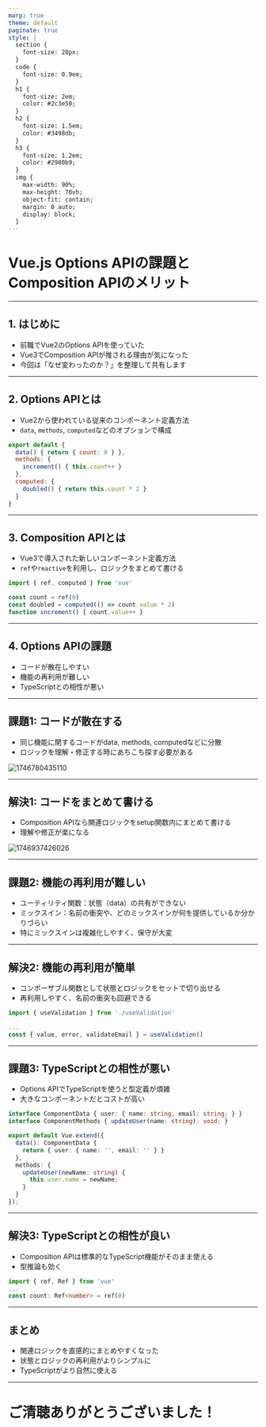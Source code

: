 ```yaml
---
marp: true
theme: default
paginate: true
style: |
  section {
    font-size: 28px;
  }
  code {
    font-size: 0.9em;
  }
  h1 {
    font-size: 2em;
    color: #2c3e50;
  }
  h2 {
    font-size: 1.5em;
    color: #3498db;
  }
  h3 {
    font-size: 1.2em;
    color: #2980b9;
  }
  img {
    max-width: 90%;
    max-height: 70vh;
    object-fit: contain;
    margin: 0 auto;
    display: block;
  }
---
```


# Vue.js Options APIの課題と<br>Composition APIのメリット
---

## 1. はじめに

- 前職でVue2のOptions APIを使っていた
- Vue3でComposition APIが推される理由が気になった
- 今回は「なぜ変わったのか？」を整理して共有します

---

## 2. Options APIとは

- Vue2から使われている従来のコンポーネント定義方法
- `data`, `methods`, `computed`などのオプションで構成

```javascript
export default {
  data() { return { count: 0 } },
  methods: {
    increment() { this.count++ }
  },
  computed: {
    doubled() { return this.count * 2 }
  }
}
```

---

## 3. Composition APIとは

- Vue3で導入された新しいコンポーネント定義方法
- `ref`や`reactive`を利用し、ロジックをまとめて書ける

```javascript
import { ref, computed } from 'vue'

const count = ref(0)
const doubled = computed(() => count.value * 2)
function increment() { count.value++ }
```
---

## 4. Options APIの課題

- コードが散在しやすい
- 機能の再利用が難しい
- TypeScriptとの相性が悪い

---

## 課題1: コードが散在する

- 同じ機能に関するコードがdata, methods, computedなどに分散
- ロジックを理解・修正する時にあちこち探す必要がある

![1746780435110](image/20250509-lt/1746780435110.png)

---

## 解決1: コードをまとめて書ける

- Composition APIなら関連ロジックをsetup関数内にまとめて書ける
- 理解や修正が楽になる

![1746937426026](image/2025-05-11-lt/1746937426026.png)

---

## 課題2: 機能の再利用が難しい

- ユーティリティ関数：状態（data）の共有ができない
- ミックスイン：名前の衝突や、どのミックスインが何を提供しているか分かりづらい
- 特にミックスインは複雑化しやすく、保守が大変

---

## 解決2: 機能の再利用が簡単

- コンポーザブル関数として状態とロジックをセットで切り出せる
- 再利用しやすく、名前の衝突も回避できる

```javascript
import { useValidation } from './useValidation'

...
const { value, error, validateEmail } = useValidation()
```

---

## 課題3: TypeScriptとの相性が悪い

- Options APIでTypeScriptを使うと型定義が煩雑
- 大きなコンポーネントだとコストが高い

```typescript
interface ComponentData { user: { name: string; email: string; } }
interface ComponentMethods { updateUser(name: string): void; }

export default Vue.extend({
  data(): ComponentData {
    return { user: { name: '', email: '' } }
  },
  methods: {
    updateUser(newName: string) {
      this.user.name = newName;
    }
  }
});
```

---

## 解決3: TypeScriptとの相性が良い

- Composition APIは標準的なTypeScript機能がそのまま使える
- 型推論も効く

```typescript
import { ref, Ref } from 'vue'
...
const count: Ref<number> = ref(0)
```

---

## まとめ

- 関連ロジックを直感的にまとめやすくなった
- 状態とロジックの再利用がよりシンプルに
- TypeScriptがより自然に使える


---

# ご清聴ありがとうございました！
